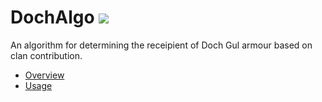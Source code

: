 # DochAlgo <img src="https://img.shields.io/badge/license-all%20rights%20reserved-blue.svg">
An algorithm for determining the receipient of Doch Gul armour based on clan contribution. 

* <a href="overview.md">Overview</a>
* <a href="usage.md">Usage</a>
